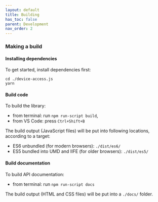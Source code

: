 ```yaml
---
layout: default
title: Building
has_toc: false
parent: Development
nav_order: 2
---
```


### Making a build

#### Installing dependencies

To get started, install dependencies first:

```
cd ./device-access.js
yarn
```
<a name="code"></a>
#### Build code

To build the library:

* from terminal: run `npm run-script build`,
* from VS Code: press `Ctrl+Shift+B`

The build output (JavaScript files) will be put into following locations, according to a target:
* ES6 unbundled (for modern browsers): `./dist/es6/`
* ES5 bundled into UMD and IIFE (for older browsers): `./dist/es5/`


<a name="documentation"></a>
#### Build documentation

To build API documentation:
* from terminal: run `npm run-script docs`

The build output (HTML and CSS files) will be put into a `./docs/` folder.
